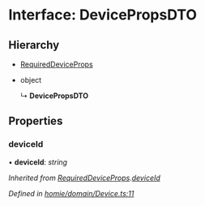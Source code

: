 # Interface: DevicePropsDTO

## Hierarchy

* [RequiredDeviceProps](requireddeviceprops.md)

* object

  ↳ **DevicePropsDTO**

## Properties

###  deviceId

• **deviceId**: *string*

*Inherited from [RequiredDeviceProps](requireddeviceprops.md).[deviceId](requireddeviceprops.md#deviceid)*

*Defined in [homie/domain/Device.ts:11](https://github.com/AlejandroHerr/homieiot.ts/blob/5b71357/src/homie/domain/Device.ts#L11)*
